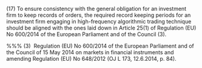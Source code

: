 (17) To ensure consistency with the general obligation for an investment firm to keep records of orders, the required record keeping periods for an investment firm engaging in high-frequency algorithmic trading technique should be aligned with the ones laid down in Article 25(1) of Regulation (EU) No 600/2014 of the European Parliament and of the Council (3).

%%% (3)  Regulation (EU) No 600/2014 of the European Parliament and of the Council of 15 May 2014 on markets in financial instruments and amending Regulation (EU) No 648/2012 (OJ L 173, 12.6.2014, p. 84).